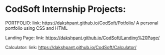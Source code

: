 # CodSoft Internship Projects:
PORTFOLIO:
link: https://dakshpant.github.io/CodSoft/Potfolio/
A personal portfolio using CSS and HTML

Landing Page:
link: https://dakshpant.github.io/CodSoft/Landing%20Page/

Calculator:
link: https://dakshpant.github.io/CodSoft/Calculator/
